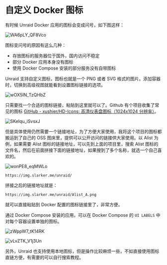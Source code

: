 # 自定义 Docker 图标

有时候 Unraid Docker 应用的图标会变成问号，如下图这样：

![WA6pLY_QF8Vco](https://slark-blog.s3.bitiful.net/WA6pLY_QF8Vco.png)

图标变问号的原因有这么几种：

- 存放图标的服务器位于国外，国内访问不稳定
- 部分 Docker 应用本身没有图标
- 使用 Docker Compose 安装的部分服务没有自带图标

Unraid 支持自定义图标，图标也就是一个 PNG 或者 SVG 格式的图片。添加容器时，切换到高级视图就能看到设置图标链接的选项。

![wOX5IN_TzQHbZ](https://slark-blog.s3.bitiful.net/wOX5IN_TzQHbZ.png)

只需要找一个合适的图标链接，粘贴到这里就可以了。Github 有个项目收集了常见的图标  [GitHub - xushier/HD-Icons: 高清仪表盘图标（1024x1024 分辨率）](https://github.com/xushier/HD-Icons)。

![SKeIqu_iSvsxJ](https://slark-blog.s3.bitiful.net/SKeIqu_iSvsxJ.png)

但是具体使用仍然需要一个链接地址，为了方便大家使用，我将这个项目的图标都搬运到了自己的 OSS 图床里，提供可以公开访问的链接供大家使用。以 Alist 为例，如果需要 Alist 图标的链接地址，可以先到上面的项目里，搜索 Alist 图标的文件名，然后在前面拼接下面的链接地址，如果搜到了多个名称，就选一个自己喜欢的。

![wonPE8_eqMWLo](https://slark-blog.s3.bitiful.net/wonPE8_eqMWLo.png)

```
https://img.slarker.me/unraid/
```

拼接之后的链接地址就是：

```
https://img.slarker.me/unraid/Alist_A.png
```

就可以直接粘贴到 Docker 配置的图标链接里了，非常方便。

通过 Docker Compose 安装的应用，可以在 Docker Compose 的 `UI LABELS` 中对每个容器设置单独的图标。

![zWppW7_tK14RK](https://slark-blog.s3.bitiful.net/zWppW7_tK14RK.png)

![vLvZTK_V1j3Un](https://slark-blog.s3.bitiful.net/vLvZTK_V1j3Un.png)

另外，Unraid 也支持使用本地图标，但是操作比较麻烦一些，不如直接使用图标直链方便，有需要的可以自行搜索教程。